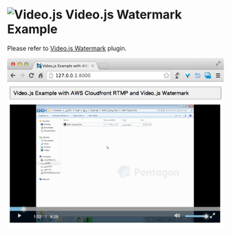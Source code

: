 ![Video.js](http://static.tumblr.com/hoa3lmt/8qPmdk0n7/logo-40-40.png "VIDEOJS") Video.js Watermark Example
=======================

Please refer to [Video.js Watermark](https://github.com/xbgmsharp/videojs-watermark) plugin.

![Screenshot](screenshot.png "Screenshot")
